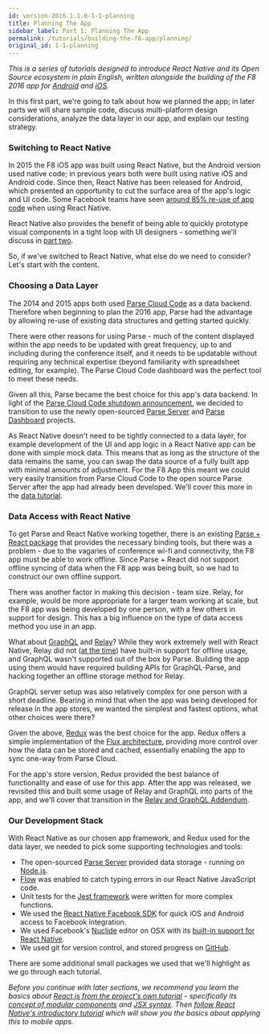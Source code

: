 ```yaml
---
id: version-2016.1.1.0-1-1-planning
title: Planning The App
sidebar_label: Part 1: Planning The App
permalink: /tutorials/building-the-f8-app/planning/
original_id: 1-1-planning
---
```


*This is a series of tutorials designed to introduce React Native and its Open Source ecosystem in plain English, written alongside the building of the F8 2016 app for [Android](https://play.google.com/store/apps/details?id=com.facebook.f8) and [iOS](https://itunes.apple.com/us/app/f8/id853467066).*

In this first part, we're going to talk about how we planned the app; in later parts we will share sample code, discuss multi-platform design considerations, analyze the data layer in our app, and explain our testing strategy.

### Switching to React Native

In 2015 the F8 iOS app was built using React Native, but the Android version used native code; in previous years both were built using native iOS and Android code. Since then, React Native has been released for Android, which presented an opportunity to cut the surface area of the app's logic and UI code. Some Facebook teams have seen [around 85% re-use of app code](https://code.facebook.com/posts/1189117404435352/react-native-for-android-how-we-built-the-first-cross-platform-react-native-app/) when using React Native.

React Native also provides the benefit of being able to quickly prototype visual components in a tight loop with UI designers - something we'll discuss in [part two](1-2-design.md).

So, if we've switched to React Native, what else do we need to consider? Let's start with the content.

### Choosing a Data Layer

The 2014 and 2015 apps both used [Parse Cloud Code](https://parse.com/) as a data backend. Therefore when beginning to plan the 2016 app, Parse had the advantage by allowing re-use of existing data structures and getting started quickly.

There were other reasons for using Parse - much of the content displayed within the app needs to be updated with great frequency, up to and including during the conference itself, and it needs to be updatable without requiring any technical expertise (beyond familiarity with spreadsheet editing, for example). The Parse Cloud Code dashboard was the perfect tool to meet these needs.

Given all this, Parse became the best choice for this app's data backend. In light of the [Parse Cloud Code shutdown announcement](http://blog.parse.com/announcements/moving-on/), we decided to transition to use the newly open-sourced [Parse Server](http://blog.parse.com/announcements/introducing-parse-server-and-the-database-migration-tool/) and [Parse Dashboard](https://github.com/ParsePlatform/parse-dashboard) projects.

As React Native doesn't need to be tightly connected to a data layer, for example development of the UI and app logic in a React Native app can be done with simple mock data. This means that as long as the structure of the data remains the same, you can swap the data source of a fully built app with minimal amounts of adjustment. For the F8 App this meant we could very easily transition from Parse Cloud Code to the open source Parse Server after the app had already been developed. We'll cover this more in the [data tutorial](1-3-data.md).

### Data Access with React Native

To get Parse and React Native working together, there is an existing [Parse + React package](https://github.com/ParsePlatform/ParseReact) that provides the necessary binding tools, but there was a problem - due to the vagaries of conference wi-fi and connectivity, the F8 app must be able to work offline. Since Parse + React did not support offline syncing of data when the F8 app was being built, so we had to construct our own offline support.

There was another factor in making this decision - team size. Relay, for example, would be more appropriate for a larger team working at scale, but the F8 app was being developed by one person, with a few others in support for design. This has a big influence on the type of data access method you use in an app.

What about [GraphQL](http://graphql.org/) and [Relay](https://facebook.github.io/relay/)? While they work extremely well with React Native, Relay did not ([at the time](https://github.com/facebook/relay/wiki/Roadmap#in-progress)) have built-in support for offline usage, and GraphQL wasn't supported out of the box by Parse. Building the app using them would have required building APIs for GraphQL-Parse, and hacking together an offline storage method for Relay.

GraphQL server setup was also relatively complex for one person with a short deadline. Bearing in mind that when the app was being developed for release in the app stores, we wanted the simplest and fastest options, what other choices were there?

Given the above, [Redux](https://github.com/rackt/redux) was the best choice for the app. Redux offers a simple implementation of the [Flux architecture](https://facebook.github.io/flux/), providing more control over how the data can be stored and cached, essentially enabling the app to sync one-way from Parse Cloud.

For the app's store version, Redux provided the best balance of functionality and ease of use for this app. After the app was released, we revisited this and built some usage of Relay and GraphQL into parts of the app, and we'll cover that transition in the [Relay and GraphQL Addendum](tutorials/building-the-f8-app/relay/).

### Our Development Stack

With React Native as our chosen app framework, and Redux used for the data layer, we needed to pick some supporting technologies and tools:

* The open-sourced [Parse Server](https://github.com/ParsePlatform/parse-server) provided data storage - running on [Node.js](https://nodejs.org/en/).
* [Flow](http://flowtype.org/) was enabled to catch typing errors in our React Native JavaScript code.
* Unit tests for the [Jest framework](http://facebook.github.io/jest/) were written for more complex functions.
* We used the [React Native Facebook SDK](https://github.com/facebook/react-native-fbsdk) for quick iOS and Android access to Facebook integration.
* We used Facebook's [Nuclide](http://nuclide.io/) editor on OSX with its [built-in support for React Native](http://nuclide.io/docs/platforms/react-native/).
* We used git for version control, and stored progress on [GitHub](https://github.com/fbsamples/f8app).

There are some additional small packages we used that we'll highlight as we go through each tutorial.

*Before you continue with later sections, we recommend you learn the basics about [React.js from the project's own tutorial](http://facebook.github.io/react/docs/tutorial.html) - specifically its [concept of modular components](http://facebook.github.io/react/docs/thinking-in-react.html#step-1-break-the-ui-into-a-component-hierarchy) and [JSX syntax](http://facebook.github.io/react/docs/jsx-in-depth.html). Then [follow React Native's introductory tutorial](http://facebook.github.io/react-native/docs/tutorial.html#content) which will show you the basics about applying this to mobile apps.*
